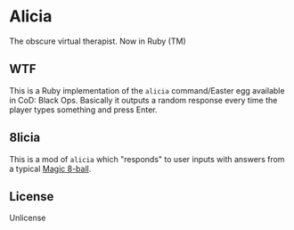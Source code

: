 # Alicia

The obscure virtual therapist. Now in Ruby (TM)

## WTF

This is a Ruby implementation of the `alicia` command/Easter egg available in CoD: Black Ops. Basically it outputs a random response every time the player types something and press Enter.

## 8licia

This is a mod of `alicia` which "responds" to user inputs with answers from a typical [Magic 8-ball](https://en.wikipedia.org/wiki/Magic_8-Ball).

## License

Unlicense

